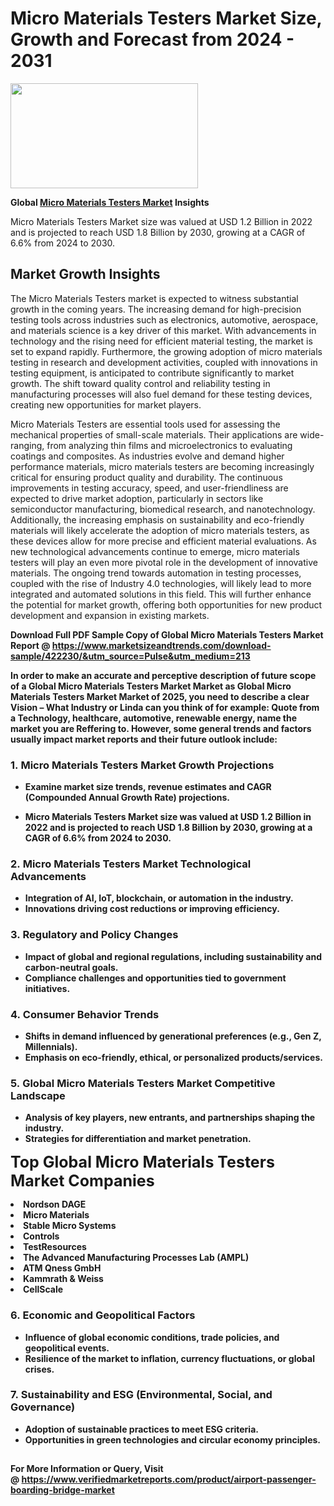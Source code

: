 <H1>Micro Materials Testers Market Size, Growth and Forecast from 2024 - 2031</H1><img class="aligncenter size-medium wp-image-584254" src="https://thirdeyenews.in/wp-content/uploads/2024/09/Global-Market-Research-300x168.jpeg" alt="" width="300" height="168" /><p><strong>Global&nbsp;<a href="https://www.marketsizeandtrends.com/download-sample/422230/&amp;utm_source=Pulse&amp;utm_medium=213">Micro Materials Testers Market</a> Insights</strong></p><p>Micro Materials Testers Market size was valued at USD 1.2 Billion in 2022 and is projected to reach USD 1.8 Billion by 2030, growing at a CAGR of 6.6% from 2024 to 2030.</p><p><h2>Market Growth Insights</h2> <p>The Micro Materials Testers market is expected to witness substantial growth in the coming years. The increasing demand for high-precision testing tools across industries such as electronics, automotive, aerospace, and materials science is a key driver of this market. With advancements in technology and the rising need for efficient material testing, the market is set to expand rapidly. Furthermore, the growing adoption of micro materials testing in research and development activities, coupled with innovations in testing equipment, is anticipated to contribute significantly to market growth. The shift toward quality control and reliability testing in manufacturing processes will also fuel demand for these testing devices, creating new opportunities for market players.</p> <p><strong></strong></p> <p>Micro Materials Testers are essential tools used for assessing the mechanical properties of small-scale materials. Their applications are wide-ranging, from analyzing thin films and microelectronics to evaluating coatings and composites. As industries evolve and demand higher performance materials, micro materials testers are becoming increasingly critical for ensuring product quality and durability. The continuous improvements in testing accuracy, speed, and user-friendliness are expected to drive market adoption, particularly in sectors like semiconductor manufacturing, biomedical research, and nanotechnology. Additionally, the increasing emphasis on sustainability and eco-friendly materials will likely accelerate the adoption of micro materials testers, as these devices allow for more precise and efficient material evaluations. As new technological advancements continue to emerge, micro materials testers will play an even more pivotal role in the development of innovative materials. The ongoing trend towards automation in testing processes, coupled with the rise of Industry 4.0 technologies, will likely lead to more integrated and automated solutions in this field. This will further enhance the potential for market growth, offering both opportunities for new product development and expansion in existing markets. <p><strong></p><p><span class=""><strong>Download Full PDF Sample Copy of Global Micro Materials Testers Market Report</strong> @ <a href="https://www.marketsizeandtrends.com/download-sample/422230/&amp;utm_source=Pulse&amp;utm_medium=213" target="_blank">https://www.marketsizeandtrends.com/download-sample/422230/&amp;utm_source=Pulse&amp;utm_medium=213</a></span></p><p>In order to make an accurate and perceptive description of future scope of a Global&nbsp;Micro Materials Testers Market Market as Global&nbsp;Micro Materials Testers Market Market of 2025, you need to describe a clear Vision &ndash; What Industry or Linda can you think of for example: Quote from a Technology, healthcare, automotive, renewable energy, name the market you are Reffering to. However, some general trends and factors usually impact market reports and their future outlook include:</p><h3>1.&nbsp;<strong>Micro Materials Testers Market Growth Projections</strong></h3><ul><li>Examine market size trends, revenue estimates and CAGR (Compounded Annual Growth Rate) projections.</li><li><p>Micro Materials Testers Market size was valued at USD 1.2 Billion in 2022 and is projected to reach USD 1.8 Billion by 2030, growing at a CAGR of 6.6% from 2024 to 2030.</p></li></ul><h3>2.&nbsp;<strong>Micro Materials Testers Market Technological Advancements</strong></h3><ul><li>Integration of AI, IoT, blockchain, or automation in the industry.</li><li>Innovations driving cost reductions or improving efficiency.</li></ul><h3>3.&nbsp;<strong>Regulatory and Policy Changes</strong></h3><ul><li>Impact of global and regional regulations, including sustainability and carbon-neutral goals.</li><li>Compliance challenges and opportunities tied to government initiatives.</li></ul><h3>4.&nbsp;<strong>Consumer Behavior Trends</strong></h3><ul><li>Shifts in demand influenced by generational preferences (e.g., Gen Z, Millennials).</li><li>Emphasis on eco-friendly, ethical, or personalized products/services.</li></ul><h3>5.&nbsp;<strong>Global Micro Materials Testers Market Competitive Landscape</strong></h3><ul><li>Analysis of key players, new entrants, and partnerships shaping the industry.</li><li>Strategies for differentiation and market penetration.</li></ul><p data-pm-slice="1 1 []"><span style="color: inherit; font-family: inherit; font-size: 25px;">Top Global Micro Materials Testers Market Companies</span></p><div class="" data-test-id=""><p><li>Nordson DAGE</li><li> Micro Materials</li><li> Stable Micro Systems</li><li> Controls</li><li> TestResources</li><li> The Advanced Manufacturing Processes Lab (AMPL)</li><li> ATM Qness GmbH</li><li> Kammrath & Weiss</li><li> CellScale</li></p></div><h3>6.&nbsp;<strong>Economic and Geopolitical Factors</strong></h3><ul><li>Influence of global economic conditions, trade policies, and geopolitical events.</li><li>Resilience of the market to inflation, currency fluctuations, or global crises.</li></ul><h3>7.&nbsp;<strong>Sustainability and ESG (Environmental, Social, and Governance)</strong></h3><ul><li>Adoption of sustainable practices to meet ESG criteria.</li><li>Opportunities in green technologies and circular economy principles.</li></ul><h2><strong style="font-size: 14px;">For More Information or Query, Visit @&nbsp;</strong><a style="background-color: #ffffff; font-size: 14px;" href="https://www.marketsizeandtrends.com/report/micro-materials-testers-market/" target="_blank">https://www.verifiedmarketreports.com/product/airport-passenger-boarding-bridge-market</a></h2>
